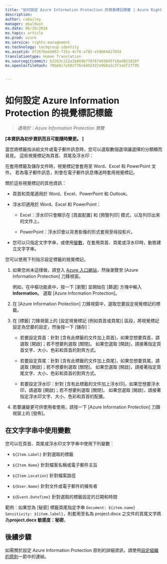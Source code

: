 ```yaml
---
title: "如何設定 Azure Information Protection 的視覺標記標籤 | Azure Rights Management"
description: 
author: cabailey
manager: mbaldwin
ms.date: 08/10/2016
ms.topic: article
ms.prod: azure
ms.service: rights-management
ms.technology: techgroup-identity
ms.assetid: df2676eeb062-f25a-4cf8-a782-e59664427d54
translationtype: Human Translation
ms.sourcegitcommit: b2263c212a1b869b778767493645f10ad821828f
ms.openlocfilehash: 78b68c7a502776c6492437e9b8a5c3f1ebf27f95


---
```


# 如何設定 Azure Information Protection 的視覺標記標籤

>*適用於：Azure Information Protection 預覽*

**[本資訊為初步資訊而且可能隨時變更。 ]**

當您將標籤指派給文件或電子郵件訊息時，您可以選取數個選項讓選擇的分類顯而易見。 這些視覺標記為頁首、頁尾及浮水印：

在套用標籤及儲存文件時，視覺標記會套用至 Word、Excel 和 PowerPoint 文件。 若為電子郵件訊息，則會在電子郵件訊息傳送時套用視覺標記。

關於這些視覺標記的其他資訊：

- 頁首和頁尾適用於 Word、Excel、PowerPoint 和 Outlook。

- 浮水印適用於 Word、Excel 和 PowerPoint：

    - Excel：浮水印只會顯示在 [頁面配置] 和 [預覽列印] 模式，以及列印出來的文件上。

    - PowerPoint：浮水印會以背景影像的形式套用至母投影片。

- 您可以只指定文字字串，或使用[變數](#using-variables-in-the-text-string)，在套用頁首、頁尾或浮水印時，動態建立文字字串。 

您可以使用下列指示設定標籤的視覺標記。

1. 如果您尚未這樣做，請登入 [Azure 入口網站](https://portal.azure.com)，然後瀏覽至 [Azure Information Protection] 刀鋒視窗。 
    
    例如，在中樞功能表中，按一下 [瀏覽] 並開始在 [篩選] 方塊中輸入 **Information**。 選取 [Azure Information Protection]。

2. 在 [Azure Information Protection] 刀鋒視窗中，選取您要設定視覺標記的標籤。

3. 在 [標籤] 刀鋒視窗上的 [設定視覺標記 (例如頁首或頁尾)] 區段，將視覺標記設定為您要的設定，然後按一下 [儲存]：

    - 若要設定頁首：針對 [含有此標籤的文件加上頁首]，如果您想要頁首，請選取 [開啟]；若不想要則選取 [關閉]。 如果您選取 [開啟]，請接著指定頁首文字、大小、色彩和頁首的對齊方式。
    
    - 若要設定頁尾：針對 [含有此標籤的文件加上頁尾]，如果您想要頁尾，請選取 [開啟]；若不想要則選取 [關閉]。 如果您選取 [開啟]，請接著指定頁尾文字、大小、色彩和頁首的對齊方式。
    
    - 若要設定浮水印：針對 [含有此標籤的文件加上浮水印]，如果您想要浮水印，請選取 [開啟]；若不想要則選取 [關閉]。 如果您選取 [開啟]，請接著指定浮水印文字、大小、色彩和頁首的配置。 

4. 若要讓變更可供使用者使用，請按一下 [Azure Information Protection] 刀鋒視窗上的 [發佈]。

## 在文字字串中使用變數

您可以在頁首、頁尾或浮水印文字字串中使用下列變數︰

- `${Item.Label}` 針對選取的標籤

- `${Item.Name}` 針對檔案名稱或電子郵件主旨

- `${Item.Location}` 針對檔案路徑

- `${User.Name}` 針對文件或電子郵件的擁有者

- `${Event.DateTime}` 針對選取的標籤設定的日期和時間 
    
範例︰如果您為 [秘密] 標籤頁尾指定字串 `Document: ${item.name} Sensitivity: ${item.label}`，則套用至名為 project.docx 之文件的頁尾文字將為**project.docx 敏感度：秘密**。

## 後續步驟

如需關於設定 Azure Information Protection 原則的詳細資訊，請使用[設定組織的原則](configure-policy.md#configuring-your-organization-s-policy)一節中的連結。  





<!--HONumber=Aug16_HO2-->



